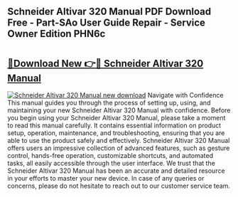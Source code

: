 ## Schneider Altivar 320 Manual PDF Download Free - Part-SAo User Guide Repair - Service Owner Edition PHN6c

# <h2><a href="http://cf10226.oget.top/?id=Schneider+Altivar+320+Manual">🔗Download New 👉🔴 Schneider Altivar 320 Manual</a></h2>

[![Schneider Altivar 320 Manual new download](https://i.imgur.com/5g1atiW.png)](http://cf10226.oget.top/?id=Schneider+Altivar+320+Manual)
Navigate with Confidence This manual guides you through the process of setting up, using, and maintaining your new Schneider Altivar 320 Manual with confidence. Before you begin using your Schneider Altivar 320 Manual, please take a moment to read this manual carefully. It contains essential information on product setup, operation, maintenance, and troubleshooting, ensuring that you are able to use the product safely and effectively. Schneider Altivar 320 Manual offers users an impressive collection of advanced features, such as gesture control, hands-free operation, customizable shortcuts, and automated tasks, all easily accessible through the user interface. We trust that the Schneider Altivar 320 Manual has been an accurate and detailed resource in your efforts to master your new device. In case of any queries or concerns, please do not hesitate to reach out to our customer service team.
